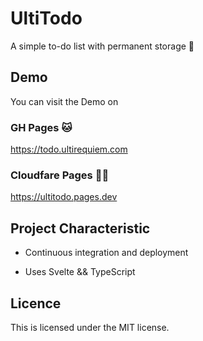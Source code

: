# UltiTodo

A simple to-do list with permanent storage 🚀

## Demo

You can visit the Demo on

### GH Pages 🐱

https://todo.ultirequiem.com

### Cloudfare Pages 👷‍♀️

https://ultitodo.pages.dev

## Project Characteristic

- Continuous integration and deployment

- Uses Svelte && TypeScript

## Licence

This is licensed under the MIT license.
